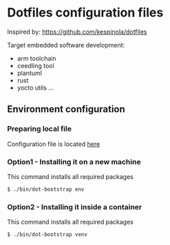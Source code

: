 # Dotfiles configuration files

Inspired by: https://github.com/kespinola/dotfiles

Target embedded software development:
- arm toolchain
- ceedling tool
- plantuml
- rust
- yocto utils
...

## Environment configuration

### Preparing local file

Configuration file is located [here](./group_vars/local)

### Option1 - Installing it on a new machine
This command installs all required packages
```sh
$ ./bin/dot-bootstrap env
```

### Option2 - Installing it inside a container

This command installs all required packages
```sh
$ ./bin/dot-bootstrap venv
```

